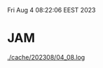 Fri Aug  4 08:22:06 EEST 2023
# JAM
<a href='./cache/202308/04_08.log'>./cache/202308/04_08.log</a>
